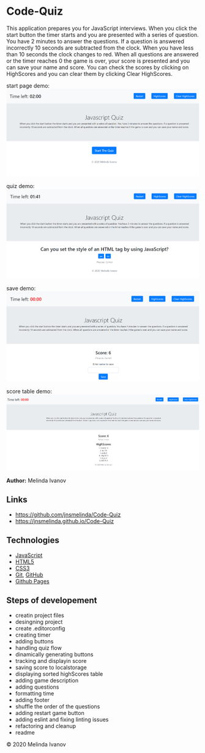 # Code-Quiz

This application prepares you for JavaScript interviews. When you click the start button the timer starts and you are presented with a series of question. You have 2 minutes to answer the questions. If a question is answered incorrectly 10 seconds are subtracted from the clock. When you have less than 10 seconds the clock changes to red. When all questions are answered or the timer reaches 0 the game is over, your score is presented and you can save your name and score. You can check the scores by clicking on HighScores and you can clear them by clicking Clear HighScores.

start page demo:
![Demo image](./assets/images/start.png)

quiz demo:
![Demo image](./assets/images/quiz.png)

save demo:
![Demo image](./assets/images/save.png)

score table demo:
![Demo image](./assets/images/scores.png)

**Author:** Melinda Ivanov

## Links
- https://github.com/jnsmelinda/Code-Quiz
- https://jnsmelinda.github.io/Code-Quiz


## Technologies
- [JavaScript](https://www.javascript.com)
- [HTML5](https://en.wikipedia.org/wiki/HTML5)
- [CSS3](https://en.wikipedia.org/wiki/Cascading_Style_Sheets)
- [Git](https://git-scm.com/), [GitHub](https://github.com)
- [Github Pages](https://pages.github.com)

## Steps of developement
- creatin project files
- desingning project
- create .editorconfig
- creating timer
- adding buttons
- handling quiz flow
- dinamically generating buttons
- tracking and displayin score
- saving score to localstorage
- displaying sorted highScores table
- adding game description
- adding questions
- formatting time
- adding footer
- shuffle the order of the questions
- adding restart game button
- adding eslint and fixing linting issues
- refactoring and cleanup
- readme

© 2020 Melinda Ivanov
